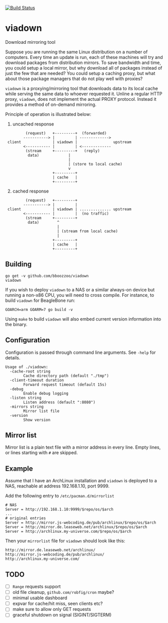 [![Build Status](https://travis-ci.org/bboozzoo/viadown.svg?branch=master)](https://travis-ci.org/bboozzoo/viadown)

# viadown
Download mirroring tool

Suppose you are running the same Linux distribution on a number of computers.
Every time an update is run, each of these machines will try and download
packages from distribution mirrors. To save bandwidth and time, you could setup
a local mirror, but why download all of packages instead of just the few that
are needed? You could setup a caching proxy, but what about those package
managers that do not play well with proxies?

`viadown` is a proxying/mirroring tool that downloads data to its local cache
while serving the same data to whoever requested it. Unline a regular HTTP
proxy, `viadown`, does not implement the actual PROXY protocol. Instead it
provides a method of on-demand mirroring.

Principle of operation is illustrated below:

1. uncached response

```
         (request)   +---------+  (forwarded)
        -----------> |         | ------------->
 client              | viadown |                upstream
        <----------- |         | <-------------
         (stream     +---------+   (reply)
          data)             |
                            |
                            | (store to local cache)
                            v
                     +---------+
                     | cache   |
                     +---------+
```

2. cached response

```
         (request)   +---------+
        -----------> |         |
 client              | viadown | .............. upstream
        <----------- |         |  (no traffic)
         (stream     +---------+
          data)        ^
                       |
                       | (stream from local cache)
                       |
                     +---------+
                     | cache   |
                     +---------+
```

## Building

```
go get -v github.com/bboozzoo/viadown
viadown
```

If you wish to deploy `viadown` to a NAS or a similar always-on device but
running a non-x86 CPU, you will need to cross compile. For instance, to build
`viadown` for BeagleBone run:

```
GOARCH=arm GOARM=7 go build -v
```

Using `make` to build `viadown` will also embed current version information into
the binary.

## Configuration

Configuration is passed through command line arguments. See `-help` for details.

```
Usage of ./viadown:
  -cache-root string
        Cache directory path (default "./tmp")
  -client-timeout duration
        Forward request timeout (default 15s)
  -debug
        Enable debug logging
  -listen string
        Listen address (default ":8080")
  -mirrors string
        Mirror list file
  -version
        Show version
```

## Mirror list

Mirror list is a plain text file with a mirror address in every line. Empty
lines, or lines starting with `#` are skipped.

## Example

Assume that I have an ArchLinux installation and `viadown` is deployed to a NAS,
reachable at address 192.168.1.10, port 9999.

Add the following entry to `/etc/pacman.d/mirrorlist`

```
# NAS
Server = http://192.168.1.10:9999/$repo/os/$arch
...
# original entries
Server = http://mirror.js-webcoding.de/pub/archlinux/$repo/os/$arch
Server = http://mirror.de.leaseweb.net/archlinux/$repo/os/$arch
Server = http://archlinux.my-universe.com/$repo/os/$arch

```

Then your `mirrorlist` file for `viadown` should look like this:

```
http://mirror.de.leaseweb.net/archlinux/
http://mirror.js-webcoding.de/pub/archlinux/
http://archlinux.my-universe.com/

```

## TODO

- [ ] `Range` requests support
- [ ] old file cleanup, `github.com/robfig/cron` maybe?
- [ ] minimal usable dashboard
- [ ] expvar for cache/hit miss, seen clients etc?
- [ ] make sure to allow only GET requests
- [ ] graceful shutdown on signal (SIGINT/SIGTERM)
